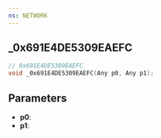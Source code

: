 ```yaml
---
ns: NETWORK
---
```

## _0x691E4DE5309EAEFC

```c
// 0x691E4DE5309EAEFC
void _0x691E4DE5309EAEFC(Any p0, Any p1);
```

## Parameters
* **p0**:
* **p1**:
